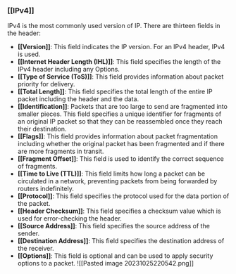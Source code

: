 ### **[[IPv4]]**

IPv4 is the most commonly used version of IP. There are thirteen fields in the header:

- **[[Version]]**: This field indicates the IP version. For an IPv4 header, IPv4 is used. 
- **[[Internet Header Length (IHL)]]**: This field specifies the length of the IPv4 header including any Options.
- **[[Type of Service (ToS)]]**: This field provides information about packet priority for delivery.
- **[[Total Length]]**: This field specifies the total length of the entire IP packet including the header and the data.
- **[[Identification]]**: Packets that are too large to send are fragmented into smaller pieces. This field specifies a unique identifier for fragments of an original IP packet so that they can be reassembled once they reach their destination.
- **[[Flags]]**: This field provides information about packet fragmentation including whether the original packet has been fragmented and if there are more fragments in transit.
- **[[Fragment Offset]]**: This field is used to identify the correct sequence of fragments.
- **[[Time to Live (TTL)]]**: This field limits how long a packet can be circulated in a network, preventing packets from being forwarded by routers indefinitely.
- **[[Protocol]]**: This field specifies the protocol used for the data portion of the packet.
- **[[Header Checksum]]**: This field specifies a checksum value which is used for error-checking the header.
- **[[Source Address]]**: This field specifies the source address of the sender.
- **[[Destination Address]]**: This field specifies the destination address of the receiver.
- **[[Options]]**: This field is optional and can be used to apply security options to a packet.
![[Pasted image 20231025220542.png]]
